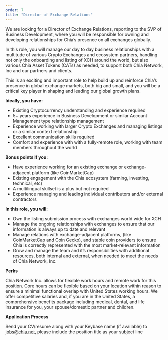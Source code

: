 ```yaml
---
order: 7
title: "Director of Exchange Relations"
---
```


We are looking for a Director of Exchange Relations, reporting to the SVP of Business Development, where you will be responsible for owning and developing relationships for Chia’s presence on all exchanges globally.

In this role, you will manage our day to day business relationships with a multitude of various Crypto Exchanges and ecosystem partners, handling not only the onboarding and listing of XCH around the world, but also various Chia Asset Tokens (CATs) as needed, to support both Chia Network, Inc and our partners and clients.

This is an exciting and important role to help build up and reinforce Chia’s presence in global exchange markets, both big and small, and you will be a critical key player in shaping and leading our global growth plans.

**Ideally, you have:**

* Existing Cryptocurrency understanding and experience required
* 5+ years experience in Business Development or similar Account Management type relationship management
* Experience working with larger Crypto Exchanges and managing listings or a similar context relationship
* Excellent communication skills required
* Comfort and experience with with a fully-remote role, working with team members throughout the world

**Bonus points if you:**

* Have experience working for an existing exchange or exchange-adjacent platform (like CoinMarketCap)
* Existing engagement with the Chia ecosystem (farming, investing, technical, etc)
* A multilingual skillset is a plus but not required
* Experience managing and leading individual contributors and/or external contractors

**In this role, you will:**

* Own the listing submission process with exchanges world wide for XCH
* Manage the ongoing relationships with exchanges to ensure that our information is always up to date and relevant
* Manage relations with exchange-adjacent platforms, (like CoinMarketCap and Coin Gecko), and stable coin providers to ensure Chia is correctly represented with the most market-relevant information
* Grow and manage the team and it’s responsibilities with additional resources, both internal and external, when needed to meet the needs of Chia Network, Inc.

**Perks**

Chia Network Inc. allows for flexible work hours and remote work for this position. Core hours can be flexible based on your location within reason to ensure a minimal functional overlap with United States working hours. We offer competitive salaries and, if you are in the United States, a comprehensive benefits package including medical, dental, and life insurance for you, your spouse/domestic partner and children.

**Application Process**

Send your CV/resume along with your Keybase name (if available) to jobs@chia.net, please include the position title as your subject line 
